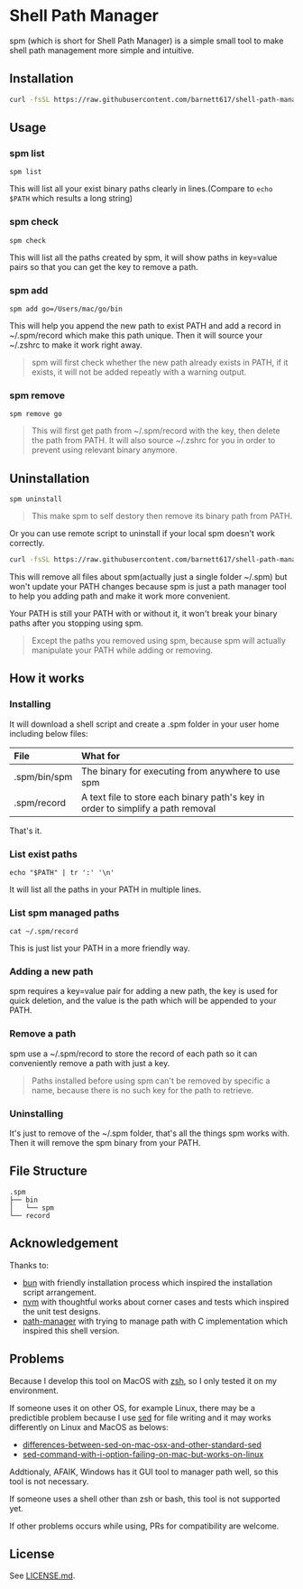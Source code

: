 # Shell Path Manager

spm (which is short for Shell Path Manager) is a simple small tool to make shell path management more simple and intuitive.

## Installation

```sh
curl -fsSL https://raw.githubusercontent.com/barnett617/shell-path-manager/main/tools/install.sh | bash
```

## Usage

### spm list

```shell
spm list
```

This will list all your exist binary paths clearly in lines.(Compare to `echo $PATH` which results a long string)

### spm check

```shell
spm check
```

This will list all the paths created by spm, it will show paths in key=value pairs so that you can get the key to remove a path.

### spm add

```shell
spm add go=/Users/mac/go/bin
```

This will help you append the new path to exist PATH and add a record in ~/.spm/record which make this path unique. Then it will source your ~/.zshrc to make it work right away.

> spm will first check whether the new path already exists in PATH, if it exists, it will not be added repeatly with a warning output.

### spm remove

```shell
spm remove go
```

> This will first get path from ~/.spm/record with the key, then delete the path from PATH. It will also source ~/.zshrc for you in order to prevent using relevant binary anymore.

## Uninstallation

```shell
spm uninstall
```

> This make spm to self destory then remove its binary path from PATH.

Or you can use remote script to uninstall if your local spm doesn't work correctly.

```sh
curl -fsSL https://raw.githubusercontent.com/barnett617/shell-path-manager/main/tools/uninstall.sh | bash
```

This will remove all files about spm(actually just a single folder ~/.spm) but won't update your PATH changes because spm is just a path manager tool to help you adding path and make it work more convenient. 

Your PATH is still your PATH with or without it, it won't break your binary paths after you stopping using spm.

> Except the paths you removed using spm, because spm will actually manipulate your PATH while adding or removing.

## How it works

### Installing

It will download a shell script and create a .spm folder in your user home including below files:

| File         | What for                                                                        |
| :----------- | :------------------------------------------------------------------------------ |
| .spm/bin/spm | The binary for executing from anywhere to use spm                               |
| .spm/record  | A text file to store each binary path's key in order to simplify a path removal |

That's it.

### List exist paths

```
echo "$PATH" | tr ':' '\n'
```

It will list all the paths in your PATH in multiple lines.

### List spm managed paths

```
cat ~/.spm/record
```

This is just list your PATH in a more friendly way.

### Adding a new path

spm requires a key=value pair for adding a new path, the key is used for quick deletion, and the value is the path which will be appended to your PATH.

### Remove a path

spm use a ~/.spm/record to store the record of each path so it can conveniently remove a path with just a key.

> Paths installed before using spm can't be removed by specific a name, because there is no such key for the path to retrieve.

### Uninstalling

It's just to remove of the ~/.spm folder, that's all the things spm works with. Then it will remove the spm binary from your PATH.

## File Structure

```
.spm
├── bin
│   └── spm
└── record
```

## Acknowledgement

Thanks to:

- [bun](https://github.com/oven-sh/bun) with friendly installation process which inspired the installation script arrangement.
- [nvm](https://github.com/nvm-sh/nvm) with thoughtful works about corner cases and tests which inspired the unit test designs.
- [path-manager](https://github.com/gregory144/path-manager) with trying to manage path with C implementation which inspired this shell version.

## Problems

Because I develop this tool on MacOS with [zsh](https://github.com/ohmyzsh/ohmyzsh), so I only tested it on my environment.

If someone uses it on other OS, for example Linux, there may be a predictible problem because I use [sed](https://www.gnu.org/software/sed/manual/sed.html) for file writing and it may works differently on Linux and MacOS as belows:

- [differences-between-sed-on-mac-osx-and-other-standard-sed](https://unix.stackexchange.com/questions/13711/differences-between-sed-on-mac-osx-and-other-standard-sed)
- [sed-command-with-i-option-failing-on-mac-but-works-on-linux](https://stackoverflow.com/questions/4247068/sed-command-with-i-option-failing-on-mac-but-works-on-linux)

Addtionaly, AFAIK, Windows has it GUI tool to manager path well, so this tool is not necessary.

If someone uses a shell other than zsh or bash, this tool is not supported yet.

If other problems occurs while using, PRs for compatibility are welcome.

## License

See [LICENSE.md](./LICENSE).
